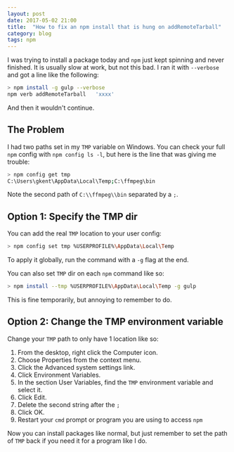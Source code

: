```yaml
---
layout: post
date: 2017-05-02 21:00
title:  "How to fix an npm install that is hung on addRemoteTarball"
category: blog
tags: npm
---
```

I was trying to install a package today and `npm` just kept spinning and never finished. It is usually slow at work, but not this bad. I ran it with `--verbose` and got a line like the following:

```bash
> npm install -g gulp --verbose
npm verb addRemoteTarball   'xxxx' 
```

And then it wouldn't continue.

The Problem
------------
I had two paths set in my `TMP` variable on Windows. You can check your full `npm` config with `npm config ls -l`, but here is the line that was giving me trouble:

```bash
> npm config get tmp
C:\Users\gkent\AppData\Local\Temp;C:\ffmpeg\bin
```
Note the second path of `C:\\ffmpeg\\bin` separated by a `;`.

Option 1: Specify the TMP dir
------------
You can add the real `TMP` location to your user config:

```bash
> npm config set tmp %USERPROFILE%\AppData\Local\Temp
```

To apply it globally, run the command with a `-g` flag at the end.

You can also set `TMP` dir on each `npm` command like so:

```bash
> npm install --tmp %USERPROFILE%\AppData\Local\Temp -g gulp
```
This is fine temporarily, but annoying to remember to do.

Option 2: Change the TMP environment variable
-----
Change your `TMP` path to only have 1 location like so:
 1. From the desktop, right click the Computer icon. 
 2. Choose Properties from the context menu. 
 3. Click the Advanced system settings link.
 4. Click Environment Variables. 
 5. In the section User Variables, find the `TMP` environment variable and select it. 
 6. Click Edit. 
 7. Delete the second string after the `;`
 8. Click OK. 
 9. Restart your `cmd` prompt or program you are using to access `npm`
 
Now you can install packages like normal, but just remember to set the path of `TMP` back if you need it for a program like I do.